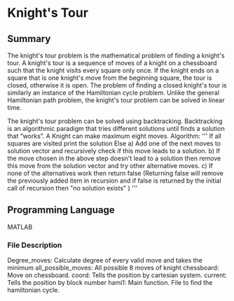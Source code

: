 # Knight's Tour

## Summary
The knight's tour problem is the mathematical problem of finding a knight's tour.
A knight's tour is a sequence of moves of a knight on a chessboard such that the knight visits every square only once. If the knight ends on a square that is one knight's move from the beginning square, the tour is closed, otherwise it is open. The problem of finding a closed knight's tour is similarly an instance of the Hamiltonian cycle problem. Unlike the general Hamiltonian path problem, the knight's tour problem can be solved in linear time.

The knight's tour problem can be solved using backtracking. Backtracking is an algorithmic paradigm that tries different solutions until finds a solution that “works”.
A Knight can make maximum eight moves.
Algorithm:
'''
    If all squares are visited 
        print the solution
    Else
       a) Add one of the next moves to solution vector and recursively 
       check if this move leads to a solution.
       b) If the move chosen in the above step doesn't lead to a solution
       then remove this move from the solution vector and try other 
       alternative moves.
       c) If none of the alternatives work then return false (Returning false 
       will remove the previously added item in recursion and if false is 
       returned by the initial call of recursion then "no solution exists" )
'''

## Programming Language
MATLAB

### File Description
Degree_moves: Calculate degree of every valid move and takes the minimum
all_possible_moves: All possible 8 moves of knight
chessboard: Move on chessboard.
coord: Tells the position by cartesian system.
current: Tells the position by block number
hami1: Main function. File to find the hamiltonian cycle.
